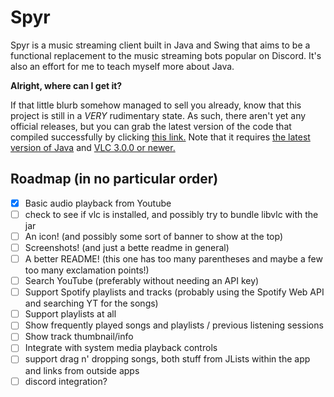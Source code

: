 # Spyr

Spyr is a music streaming client built in Java and Swing that aims to be a functional replacement to the music streaming bots popular on Discord. It's also an effort for me to teach myself more about Java.

**Alright, where can I get it?**

If that little blurb somehow managed to sell you already, know that this project is still in a *VERY* rudimentary state. As such, there aren't yet any official releases, but you can grab the latest version of the code that compiled successfully by clicking [this link.](https://nightly.link/asolidtime/spyr/workflows/github-actions/main/JAR%20package.zip) Note that it requires [the latest version of Java](https://adoptopenjdk.net/?variant=openjdk16&jvmVariant=hotspot) and [VLC 3.0.0 or newer.](https://www.videolan.org/vlc/)

## Roadmap (in no particular order)

- [x] Basic audio playback from Youtube
- [ ] check to see if vlc is installed, and possibly try to bundle libvlc with the jar
- [ ] An icon! (and possibly some sort of banner to show at the top)
- [ ] Screenshots! (and just a bette readme in general)
- [ ] A better README! (this one has too many parentheses and maybe a few too many exclamation points!)
- [ ] Search YouTube (preferably without needing an API key)
- [ ] Support Spotify playlists and tracks (probably using the Spotify Web API and searching YT for the songs)
- [ ] Support playlists at all
- [ ] Show frequently played songs and playlists / previous listening sessions
- [ ] Show track thumbnail/info
- [ ] Integrate with system media playback controls
- [ ] support drag n' dropping songs, both stuff from JLists within the app and links from outside apps
- [ ] discord integration?
